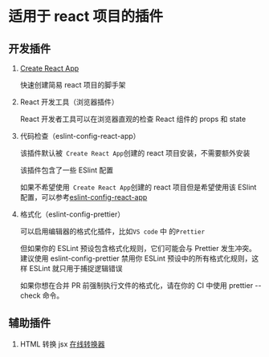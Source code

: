 # 适用于 react 项目的插件

## 开发插件

1. [Create React App](https://create-react-app.dev/docs/getting-started)

   快速创建简易 react 项目的脚手架

2. React 开发工具（浏览器插件）

   React 开发者工具可以在浏览器直观的检查 React 组件的 props 和 state

3. 代码检查（eslint-config-react-app）

   该插件默认被` Create React App`创建的 react 项目安装，不需要额外安装

   该插件包含了一些 ESlint 配置

   如果不希望使用` Create React App`创建的 react 项目但是希望使用该 ESlint 配置，可以参考[eslint-config-react-app](https://www.npmjs.com/package/eslint-config-react-app)

4. 格式化（eslint-config-prettier）

   可以启用编辑器的格式化插件，比如`VS code` 中 的`Prettier `

   但如果你的 ESLint 预设包含格式化规则，它们可能会与 Prettier 发生冲突。建议使用 eslint-config-prettier 禁用你 ESLint 预设中的所有格式化规则，这样 ESLint 就只用于捕捉逻辑错误

   如果你想在合并 PR 前强制执行文件的格式化，请在你的 CI 中使用 prettier --check 命令。

## 辅助插件

1. HTML 转换 jsx [在线转换器](https://transform.tools/html-to-jsx)
